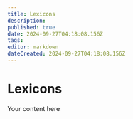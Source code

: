 ```yaml
---
title: Lexicons
description: 
published: true
date: 2024-09-27T04:18:08.156Z
tags: 
editor: markdown
dateCreated: 2024-09-27T04:18:08.156Z
---
```


# Lexicons
Your content here